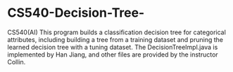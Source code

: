 # CS540-Decision-Tree-
CS540(AI) This program builds a classification decision tree for categorical attributes, including building a tree from a training dataset and pruning the learned decision tree with a tuning dataset. The DecisionTreeImpl.java is implemented by Han Jiang, and other files are provided by the instructor Collin.